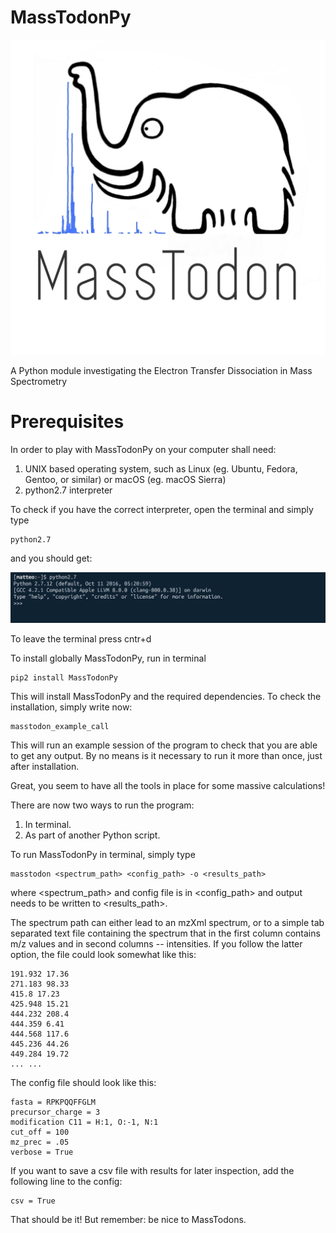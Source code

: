 # MassTodonPy

![Alt](/Webpage/masstodon2.jpg)

A Python module investigating the Electron Transfer Dissociation in Mass Spectrometry

# Prerequisites

In order to play with MassTodonPy on your computer shall need:
1. UNIX based operating system, such as Linux (eg. Ubuntu, Fedora, Gentoo, or similar) or macOS (eg. macOS Sierra)
2. python2.7 interpreter

To check if you have the correct interpreter, open the terminal and simply type

```{bash}
python2.7
```
and you should get:

![Alt](/Webpage/python_terminal.png)

To leave the terminal press cntr+d

To install globally MassTodonPy, run in terminal
```{bash}
pip2 install MassTodonPy
```

This will install MassTodonPy and the required dependencies.
To check the installation, simply write now:

```{bash}
masstodon_example_call
```

This will run an example session of the program to check that you are able to get any output. By no means is it necessary to run it more than once, just after installation.

Great, you seem to have all the tools in place for some massive calculations!

There are now two ways to run the program:

1. In terminal.
2. As part of another Python script.

To run MassTodonPy in terminal, simply type


```{bash}
masstodon <spectrum_path> <config_path> -o <results_path>
```
where <spectrum_path> and config file is in <config_path> and output needs to be written to <results_path>.

The spectrum path can either lead to an mzXml spectrum, or to a simple tab separated text file containing the spectrum that in the first column contains m/z values and in second columns -- intensities. If you follow the latter option, the file could look somewhat like this:

```{bash}
191.932 17.36
271.183 98.33
415.8 17.23
425.948 15.21
444.232 208.4
444.359 6.41
444.568 117.6
445.236 44.26
449.284 19.72
... ...
```

The config file should look like this:

```{bash}
fasta = RPKPQQFFGLM
precursor_charge = 3
modification C11 = H:1, O:-1, N:1
cut_off = 100
mz_prec = .05
verbose = True
```

If you want to save a csv file with results for later inspection, add the following line to the config:

```{bash}
csv = True
```

That should be it! But remember: be nice to MassTodons.
